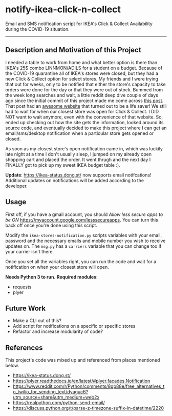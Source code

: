 # notify-ikea-click-n-collect
Email and SMS notification script for IKEA's Click &amp; Collect Availability during the COVID-19 situation.

---------------------------------------
## Description and Motivation of this Project
I needed a table to work from home and what better option is there than IKEA's 25$ combo LINNMON/ADILS for a student on a budget. 
Because of the COVID-19 quarantine all of IKEA's stores were closed, but they had a new Click & Collect option for select stores. My friends and I were trying that out for weeks, only to be notified that either the store's capacity to take orders were done for the day or that they were out of stock. 
Bummed from the week long searches and wait, a little reddit deep dive couple of days ago since the initial commit of this project made me come across [this post](https://www.reddit.com/r/IKEA/comments/gpl3x0/ikea_click_collect_status_website/). That post had an [awesome website](https://ikea-status.dong.st/) that turned out to be a life saver! 
We still had to wait for when our closest store was open for Click & Collect. I DID NOT want to wait anymore, even with the convenience of that website. So, ended up checking out how the site gets the information, looked around its source code, and eventually decided to make this project where I can get an email/sms/desktop notification when a particular store gets opened or closed. 

As soon as my closest store's open notification came in, which was luckily late night at a time I don't usually sleep, I jumped on my already open shopping cart and placed the order. It went thrugh and the next day I FINALLY got to pick up my sweet IKEA budget table :).

**Update**: https://ikea-status.dong.st/ now supports email notifcations! Additional updates on notifications will be added according to the developer.

## Usage
First off, if you have a gmail account, you should _Allow less secure apps to be ON_ https://myaccount.google.com/lesssecureapps. You can turn this back off once you're done using this script. 

Modify the ```ikea-stores-notification.py``` scripts variables with your email, password and the necessary emails and mobile number you wish to receive updates on.
The ```msg.py``` has a ```carriers``` variable that you can change too if your carrier isn't there. 

Once you set all the variables right, you can run the code and wait for a notification on when your closest store will open.

**Needs Python 3 to run.** 
**Required modules**:
- requests
- plyer

## Future Work
- Make a CLI out of this? 
- Add script for notifications on a specific or specific stores
- Refactor and increase modularity of code?
  
## References
This project's code was mixed up and referenced from places mentioned below.
- https://ikea-status.dong.st/
- https://plyer.readthedocs.io/en/latest/#plyer.facades.Notification
- https://www.reddit.com/r/Python/comments/8gb88e/free_alternatives_to_twilio_for_sending_text/dyaguc6?utm_source=share&utm_medium=web2x
- https://realpython.com/python-send-email/
- https://discuss.python.org/t/parse-z-timezone-suffix-in-datetime/2220
